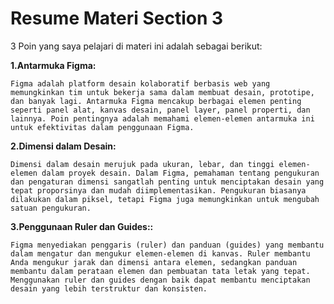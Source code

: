
# Resume Materi Section 3

3 Poin yang saya pelajari di materi ini adalah sebagai berikut: 


**1.Antarmuka Figma:**

    Figma adalah platform desain kolaboratif berbasis web yang memungkinkan tim untuk bekerja sama dalam membuat desain, prototipe, dan banyak lagi. Antarmuka Figma mencakup berbagai elemen penting seperti panel alat, kanvas desain, panel layer, panel properti, dan lainnya. Poin pentingnya adalah memahami elemen-elemen antarmuka ini untuk efektivitas dalam penggunaan Figma.

**2.Dimensi dalam Desain:**

    Dimensi dalam desain merujuk pada ukuran, lebar, dan tinggi elemen-elemen dalam proyek desain. Dalam Figma, pemahaman tentang pengukuran dan pengaturan dimensi sangatlah penting untuk menciptakan desain yang tepat proporsinya dan mudah diimplementasikan. Pengukuran biasanya dilakukan dalam piksel, tetapi Figma juga memungkinkan untuk mengubah satuan pengukuran.


**3.Penggunaan Ruler dan Guides::**

    Figma menyediakan penggaris (ruler) dan panduan (guides) yang membantu dalam mengatur dan mengukur elemen-elemen di kanvas. Ruler membantu Anda mengukur jarak dan dimensi antara elemen, sedangkan panduan membantu dalam perataan elemen dan pembuatan tata letak yang tepat. Menggunakan ruler dan guides dengan baik dapat membantu menciptakan desain yang lebih terstruktur dan konsisten.



